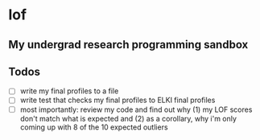 # lof
My undergrad research programming sandbox
----------------
## Todos
- [ ] write my final profiles to a file
- [ ] write test that checks my final profiles to ELKI final profiles
- [ ] most importantly: review my code and find out why (1) my LOF scores don't match what is expected and (2) as a corollary, why i'm only coming up with 8 of the 10 expected outliers
